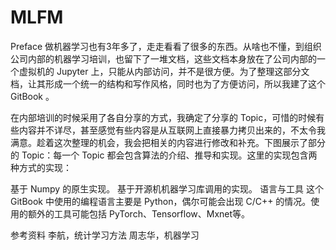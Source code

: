 # MLFM

Preface
做机器学习也有3年多了，走走看看了很多的东西。从啥也不懂，到组织公司内部的机器学习培训，也留下了一堆文档，这些文档本身放在了公司内部的一个虚拟机的 Jupyter 上，只能从内部访问，并不是很方便。为了整理这部分文档，让其形成一个统一的结构和写作风格，同时也为了方便访问，所以我建了这个 GitBook 。

在内部培训的时候采用了各自分享的方式，我确定了分享的 Topic，可惜的时候有些内容并不详尽，甚至感觉有些内容是从互联网上直接暴力拷贝出来的，不太令我满意。趁着这次整理的机会，我会把相关的内容进行修改和补充。下图展示了部分的 Topic：每一个 Topic 都会包含算法的介绍、推导和实现。这里的实现包含两种方式的实现：


基于 Numpy 的原生实现。
基于开源机机器学习库调用的实现。
语言与工具
这个 GitBook 中使用的编程语言主要是 Python，偶尔可能会出现 C/C++ 的情况。使用的额外的工具可能包括 PyTorch、Tensorflow、Mxnet等。

参考资料
李航，统计学习方法
周志华，机器学习
